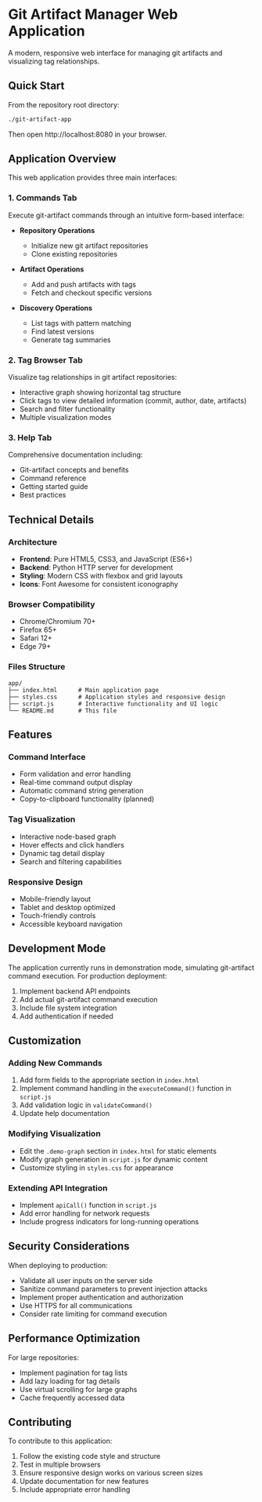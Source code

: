 # Git Artifact Manager Web Application

A modern, responsive web interface for managing git artifacts and visualizing tag relationships.

## Quick Start

From the repository root directory:

```bash
./git-artifact-app
```

Then open http://localhost:8080 in your browser.

## Application Overview

This web application provides three main interfaces:

### 1. Commands Tab
Execute git-artifact commands through an intuitive form-based interface:

- **Repository Operations**
  - Initialize new git artifact repositories
  - Clone existing repositories
  
- **Artifact Operations** 
  - Add and push artifacts with tags
  - Fetch and checkout specific versions
  
- **Discovery Operations**
  - List tags with pattern matching
  - Find latest versions
  - Generate tag summaries

### 2. Tag Browser Tab
Visualize tag relationships in git artifact repositories:

- Interactive graph showing horizontal tag structure
- Click tags to view detailed information (commit, author, date, artifacts)
- Search and filter functionality
- Multiple visualization modes

### 3. Help Tab
Comprehensive documentation including:

- Git-artifact concepts and benefits
- Command reference
- Getting started guide
- Best practices

## Technical Details

### Architecture
- **Frontend**: Pure HTML5, CSS3, and JavaScript (ES6+)
- **Backend**: Python HTTP server for development
- **Styling**: Modern CSS with flexbox and grid layouts
- **Icons**: Font Awesome for consistent iconography

### Browser Compatibility
- Chrome/Chromium 70+
- Firefox 65+
- Safari 12+
- Edge 79+

### Files Structure
```
app/
├── index.html      # Main application page
├── styles.css      # Application styles and responsive design
├── script.js       # Interactive functionality and UI logic
└── README.md       # This file
```

## Features

### Command Interface
- Form validation and error handling
- Real-time command output display
- Automatic command string generation
- Copy-to-clipboard functionality (planned)

### Tag Visualization
- Interactive node-based graph
- Hover effects and click handlers
- Dynamic tag detail display
- Search and filtering capabilities

### Responsive Design
- Mobile-friendly layout
- Tablet and desktop optimized
- Touch-friendly controls
- Accessible keyboard navigation

## Development Mode

The application currently runs in demonstration mode, simulating git-artifact command execution. For production deployment:

1. Implement backend API endpoints
2. Add actual git-artifact command execution
3. Include file system integration
4. Add authentication if needed

## Customization

### Adding New Commands
1. Add form fields to the appropriate section in `index.html`
2. Implement command handling in the `executeCommand()` function in `script.js`
3. Add validation logic in `validateCommand()`
4. Update help documentation

### Modifying Visualization
- Edit the `.demo-graph` section in `index.html` for static elements
- Modify graph generation in `script.js` for dynamic content
- Customize styling in `styles.css` for appearance

### Extending API Integration
- Implement `apiCall()` function in `script.js`
- Add error handling for network requests
- Include progress indicators for long-running operations

## Security Considerations

When deploying to production:

- Validate all user inputs on the server side
- Sanitize command parameters to prevent injection attacks
- Implement proper authentication and authorization
- Use HTTPS for all communications
- Consider rate limiting for command execution

## Performance Optimization

For large repositories:

- Implement pagination for tag lists
- Add lazy loading for tag details
- Use virtual scrolling for large graphs
- Cache frequently accessed data

## Contributing

To contribute to this application:

1. Follow the existing code style and structure
2. Test in multiple browsers
3. Ensure responsive design works on various screen sizes
4. Update documentation for new features
5. Include appropriate error handling